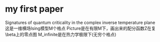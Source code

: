# my first paper
Signatures of quantum criticality in the complex inverse temperature plane
这是一维横场Ising模型M个格点
Picture是在有限M下，画出来的配分函数Z在复\beta上的零点图
M_infinite是在热力学极限下(无穷个格点)
